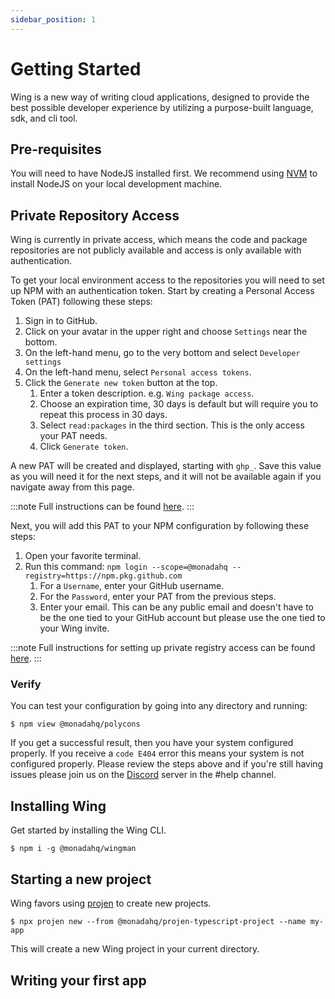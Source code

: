 ```yaml
---
sidebar_position: 1
---
```


# Getting Started

Wing is a new way of writing cloud applications, designed to provide the best possible developer experience by utilizing a purpose-built language, sdk, and cli tool.

## Pre-requisites

You will need to have NodeJS installed first. We recommend using [NVM](https://github.com/nvm-sh/nvm) to install NodeJS on your local development machine.

## Private Repository Access

Wing is currently in private access, which means the code and package repositories are not publicly available and access is only available with authentication. 

To get your local environment access to the repositories you will need to set up NPM with an authentication token. Start by creating a Personal Access Token (PAT) following these steps:

1. Sign in to GitHub.
1. Click on your avatar in the upper right and choose `Settings` near the bottom.
1. On the left-hand menu, go to the very bottom and select `Developer settings`
1. On the left-hand menu, select `Personal access tokens`.
1. Click the `Generate new token` button at the top.
   1. Enter a token description. e.g. `Wing package access`.
   1. Choose an expiration time, 30 days is default but will require you to repeat this process in 30 days.
   1. Select `read:packages` in the third section. This is the only access your PAT needs.
   1. Click `Generate token`.

A new PAT will be created and displayed, starting with `ghp_`. Save this value as you will need it for the next steps, and it will not be available again if you navigate away from this page.

:::note
Full instructions can be found [here](https://docs.github.com/en/authentication/keeping-your-account-and-data-secure/creating-a-personal-access-token).
:::

Next, you will add this PAT to your NPM configuration by following these steps:

1. Open your favorite terminal.
2. Run this command:
   `npm login --scope=@monadahq --registry=https://npm.pkg.github.com`
   1. For a `Username`, enter your GitHub username.
   1. For the `Password`, enter your PAT from the previous steps.
   1. Enter your email. This can be any public email and doesn't have to be the one tied to your GitHub account but please use the one tied to your Wing invite. 

:::note
Full instructions for setting up private registry access can be found [here](https://docs.github.com/en/packages/working-with-a-github-packages-registry/working-with-the-npm-registry).
:::

### Verify

You can test your configuration by going into any directory and running:

```shell
$ npm view @monadahq/polycons
```

If you get a successful result, then you have your system configured properly. If you receive a `code E404` error this means your system is not configured properly. Please review the steps above and if you're still having issues please join us on the [Discord](https://discord.gg/HEKYFXm6U6) server in the #help channel.

## Installing Wing

Get started by installing the Wing CLI. 

```shell
$ npm i -g @monadahq/wingman
```

## Starting a new project

Wing favors using [projen](https://projen.io) to create new projects.

```shell
$ npx projen new --from @monadahq/projen-typescript-project --name my-app 
```

This will create a new Wing project in your current directory.

## Writing your first app






